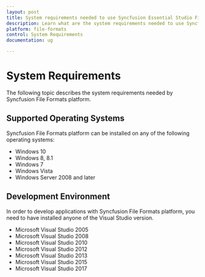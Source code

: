 ```yaml
---
layout: post
title: System requirements needed to use Syncfusion Essential Studio File Format products
description: Learn what are the system requirements needed to use Syncfusion Essential File Format products
platform: file-formats
control: System Requirements
documentation: ug

---
```

# System Requirements

The following topic describes the system requirements needed by Syncfusion File Formats platform.

## Supported Operating Systems

Syncfusion File Formats platform can be installed on any of the following operating systems:

* Windows 10
* Windows 8, 8.1
* Windows 7
* Windows Vista
* Windows Server 2008 and later

## Development Environment

In order to develop applications with Syncfusion File Formats platform, you need to have installed anyone of the Visual Studio version.

* Microsoft Visual Studio 2005
* Microsoft Visual Studio 2008
* Microsoft Visual Studio 2010
* Microsoft Visual Studio 2012
* Microsoft Visual Studio 2013
* Microsoft Visual Studio 2015
* Microsoft Visual Studio 2017

